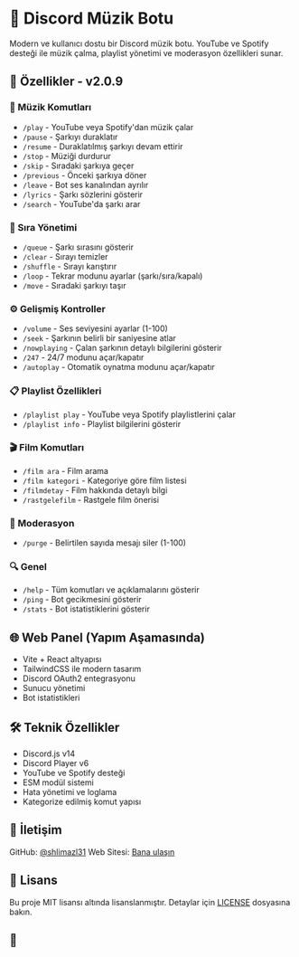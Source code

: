 # 🎵 Discord Müzik Botu

Modern ve kullanıcı dostu bir Discord müzik botu. YouTube ve Spotify desteği ile müzik çalma, playlist yönetimi ve moderasyon özellikleri sunar.

## 🚀 Özellikler - v2.0.9

### 🎵 Müzik Komutları
- `/play` - YouTube veya Spotify'dan müzik çalar
- `/pause` - Şarkıyı duraklatır
- `/resume` - Duraklatılmış şarkıyı devam ettirir
- `/stop` - Müziği durdurur
- `/skip` - Sıradaki şarkıya geçer
- `/previous` - Önceki şarkıya döner
- `/leave` - Bot ses kanalından ayrılır
- `/lyrics` - Şarkı sözlerini gösterir
- `/search` - YouTube'da şarkı arar

### 📑 Sıra Yönetimi
- `/queue` - Şarkı sırasını gösterir
- `/clear` - Sırayı temizler
- `/shuffle` - Sırayı karıştırır
- `/loop` - Tekrar modunu ayarlar (şarkı/sıra/kapalı)
- `/move` - Sıradaki şarkıyı taşır

### ⚙️ Gelişmiş Kontroller
- `/volume` - Ses seviyesini ayarlar (1-100)
- `/seek` - Şarkının belirli bir saniyesine atlar
- `/nowplaying` - Çalan şarkının detaylı bilgilerini gösterir
- `/247` - 24/7 modunu açar/kapatır
- `/autoplay` - Otomatik oynatma modunu açar/kapatır

### 📋 Playlist Özellikleri
- `/playlist play` - YouTube veya Spotify playlistlerini çalar
- `/playlist info` - Playlist bilgilerini gösterir

### 🎬 Film Komutları
* `/film ara` - Film arama
* `/film kategori` - Kategoriye göre film listesi
* `/filmdetay` - Film hakkında detaylı bilgi
* `/rastgelefilm` - Rastgele film önerisi


### 👮 Moderasyon
- `/purge` - Belirtilen sayıda mesajı siler (1-100)

### 🔍 Genel
- `/help` - Tüm komutları ve açıklamalarını gösterir
- `/ping` - Bot gecikmesini gösterir
- `/stats` - Bot istatistiklerini gösterir


## 🌐 Web Panel (Yapım Aşamasında)

- Vite + React altyapısı
- TailwindCSS ile modern tasarım
- Discord OAuth2 entegrasyonu
- Sunucu yönetimi
- Bot istatistikleri

## 🛠️ Teknik Özellikler

- Discord.js v14
- Discord Player v6
- YouTube ve Spotify desteği
- ESM modül sistemi
- Hata yönetimi ve loglama
- Kategorize edilmiş komut yapısı

## 👥 İletişim

GitHub: [@shlimazl31](https://github.com/shlimazl31)
Web Sitesi: [Bana ulaşın](https://benbotdegilim.com)

## 📝 Lisans

Bu proje MIT lisansı altında lisanslanmıştır. Detaylar için [LICENSE](LICENSE) dosyasına bakın.

## 🙏
